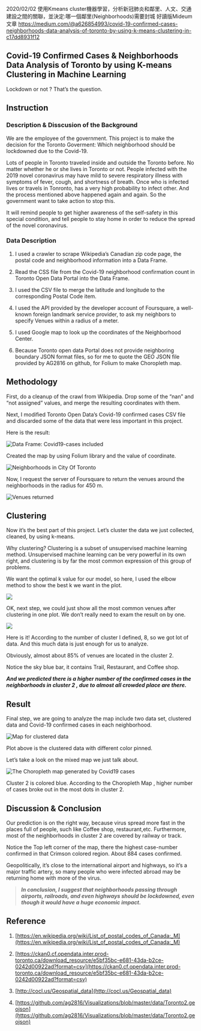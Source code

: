 2020/02/02
使用Kmeans cluster機器學習，分析新冠肺炎和鄰里、人文、交通建設之間的關聯，並決定:哪一個鄰里(Neighborhoods)需要封城
好讀版Mideum文章
https://medium.com/@a626854993/covid-19-confirmed-cases-neighborhoods-data-analysis-of-toronto-by-using-k-means-clustering-in-c17dd8931f12

## Covid-19 Confirmed Cases & Neighborhoods Data Analysis of Toronto by using K-means Clustering in Machine Learning

Lockdown or not ? That’s the question.

## Instruction

### Description & Disscusion of the Background

We are the employee of the government. This project is to make the decision for the Toronto Goverment: Which neighborhood should be lockdowned due to the Covid-19.

Lots of people in Toronto traveled inside and outside the Toronto before. No matter whether he or she lives in Toronto or not. People infected with the 2019 novel coronavirus may have mild to severe respiratory illness with symptoms of fever, cough, and shortness of breath. Once who is infected lives or travels in Tonronto, has a very high probability to infect other. And the process mentioned above happened again and again. So the government want to take action to stop this.

It will remind people to get higher awareness of the self-safety in this special condition, and tell people to stay home in order to reduce the spread of the novel coronavirus.

### Data Description

 1. I used a crawler to scrape Wikipedia’s Canadian zip code page, the postal code and neighborhood information into a Data Frame.

 2. Read the CSS file from the Covid-19 neighborhood confirmation count in Toronto Open Data Portal into the Data Frame.

 3. I used the CSV file to merge the latitude and longitude to the corresponding Postal Code item.

 4. I used the API provided by the developer account of Foursquare, a well-known foreign landmark service provider, to ask my neighbors to specify Venues within a radius of a meter.

 5. I used Google map to look up the coordinates of the Neighborhood Center.

 6. Because Toronto open data Portal does not provide neighboring boundary JSON format files, so for me to quote the GEO JSON file provided by AG2816 on github, for Folium to make Choropleth map.

## Methodology

First, do a cleanup of the crawl from Wikipedia.
Drop some of the “nan” and “not assigned” values, and merge the resulting coordinates with them.

Next, I modified Toronto Open Data’s Covid-19 confirmed cases CSV file and discarded some of the data that were less important in this project.

Here is the result:

![Data Frame: Covid19-cases included](https://cdn-images-1.medium.com/max/2150/1*25tZvOJnHburYzN-y6Jo5w.png)

Created the map by using Folium library and the value of coordinate.

![Neighborhoods in City Of Toronto](https://cdn-images-1.medium.com/max/2786/1*F0k4wKMxSDmvRnQIzUcGUQ.png)

Now, I request the server of Foursquare to return the venues around the neighborhoods in the radius for 450 m.

![Venues returned](https://cdn-images-1.medium.com/max/3014/1*6e5dL_7kDO_jIiBBRFvskA.png)

## Clustering

Now it’s the best part of this project. Let’s cluster the data we just collected, cleaned, by using k-means.

Why clustering? Clustering is a subset of unsupervised machine learning method. Unsupervised machine learning can be very powerful in its own right, and clustering is by far the most common expression of this group of problems.

We want the optimal k value for our model, so here, I used the elbow method to show the best k we want in the plot.

![](https://cdn-images-1.medium.com/max/2000/1*QQNODpo4Oml2WjP5WxYOlg.png)

OK, next step, we could just show all the most common venues after clustering in one plot. We don’t really need to exam the result on by one.

![](https://cdn-images-1.medium.com/max/3242/1*D6spNVFNwgtuYgUGwBxF3Q.png)

Here is it! According to the number of cluster I defined, 8, so we got lot of data. And this much data is just enough for us to analyze.

Obviously, almost about 85% of venues are located in the cluster 2.

Notice the sky blue bar, it contains Trail, Restaurant, and Coffee shop.

***And we predicted there is a higher number of the confirmed cases in the neighborhoods in cluster 2 , due to almost all crowded place are there.***

## Result

Final step, we are going to analyze the map include two data set, clustered data and Covid-19 confirmed cases in each neighborhood.

![Map for clustered data](https://cdn-images-1.medium.com/max/2978/1*5oHVblvfc_wXBMdTAIgWbQ.png)

Plot above is the clustered data with different color pinned.

Let’s take a look on the mixed map we just talk about.

![The Choropleth map generated by Covid19 cases](https://cdn-images-1.medium.com/max/2096/1*RZXNpj__Ze60mKqY5VA-vg.png)

Cluster 2 is colored blue. According to the Choropleth Map , higher number of cases broke out in the most dots in cluster 2.

## Discussion & Conclusion

Our prediction is on the right way, because virus spread more fast in the places full of people, such like Coffee shop, restaurant,etc. Furthermore, most of the neighborhoods in cluster 2 are covered by railway or track.

Notice the Top left corner of the map, there the highest case-number confirmed in that Crimson colored region. About 884 cases confirmed.

Geopolitically, it’s close to the international airport and highways, so it’s a major traffic artery, so many people who were infected abroad may be returning home with more of the virus.
>  ***In conclusion, I suggest that neighborhoods passing through airports, railroads, and even highways should be lockdowned, even though it would have a huge economic impact.***

## Reference

 1. [https://en.wikipedia.org/wiki/List_of_postal_codes_of_Canada:_M](https://en.wikipedia.org/wiki/List_of_postal_codes_of_Canada:_M)

 2. [https://ckan0.cf.opendata.inter.prod-toronto.ca/download_resource/e5bf35bc-e681-43da-b2ce-0242d00922ad?format=csv](https://ckan0.cf.opendata.inter.prod-toronto.ca/download_resource/e5bf35bc-e681-43da-b2ce-0242d00922ad?format=csv)

 3. [http://cocl.us/Geospatial_data](http://cocl.us/Geospatial_data)

 4. [https://github.com/ag2816/Visualizations/blob/master/data/Toronto2.geojson](https://github.com/ag2816/Visualizations/blob/master/data/Toronto2.geojson)
